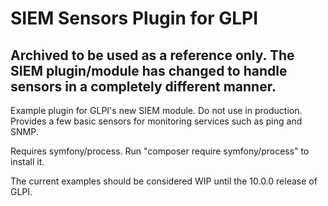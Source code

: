 # SIEM Sensors Plugin for GLPI
## Archived to be used as a reference only. The SIEM plugin/module has changed to handle sensors in a completely different manner.
Example plugin for GLPI's new SIEM module. Do not use in production.
Provides a few basic sensors for monitoring services such as ping and SNMP.

Requires symfony/process. Run "composer require symfony/process" to install it.

The current examples should be considered WIP until the 10.0.0 release of GLPI.
